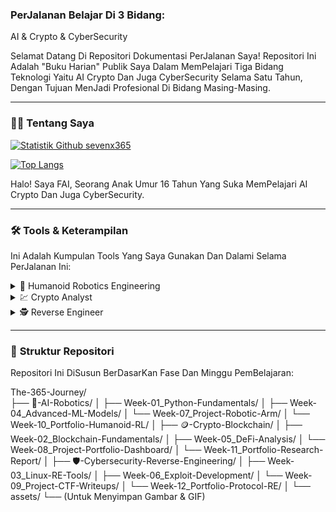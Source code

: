 ### PerJalanan Belajar Di 3 Bidang:

AI & Crypto & CyberSecurity

Selamat Datang Di Repositori Dokumentasi PerJalanan Saya! Repositori Ini Adalah "Buku Harian" Publik Saya Dalam MemPelajari Tiga Bidang Teknologi Yaitu AI Crypto Dan Juga CyberSecurity Selama Satu Tahun, Dengan Tujuan MenJadi Profesional Di Bidang Masing-Masing.

---

### 👨‍💻 **Tentang Saya**

[![Statistik Github sevenx365](https://github-readme-stats.vercel.app/api?username=sevenx365&show_icons=true&theme=dark&include_all_commits=true&count_private=true)](https://github.com/sevenx365)

[![Top Langs](https://github-readme-stats.vercel.app/api/top-langs/?username=sevenx365&layout=compact&langs_count=8&theme=dark)](https://github.com/sevenx365)

Halo! Saya FAI, Seorang Anak Umur 16 Tahun Yang Suka MemPelajari AI Crypto Dan Juga CyberSecurity.

---

### 🛠️ **Tools & Keterampilan**

Ini Adalah Kumpulan Tools Yang Saya Gunakan Dan Dalami Selama PerJalanan Ini:

<details>
<summary>🤖 Humanoid Robotics Engineering</summary>
<br>

#### 🎓 Fondasi Pengetahuan & Keahlian Inti
**Teknik Mesin:**
* **Kinematika & Dinamika:** Matematika Di Balik Gerakan Robot.
* **Desain Mekanis (CAD):** MeRancang Komponen Robot Menggunakan Software Seperti **SolidWorks** Atau **Fusion 360**.

**Teknik Elektro:**
* **Sensor & Persepsi:** Memahami Cara Kerja Kamera, LiDAR, IMU (Sensor Keseimbangan).
* **Aktuator & Kontrol:** Mengontrol Motor Untuk MengHasilKan Gerakan Yang Presisi.
* **Sistem TerTanam (Embedded Systems):** Bekerja Dengan MikroKontroler (**Arduino, STM32**) Dan Komputer Mini (**Raspberry Pi, NVIDIA Jetson**).

**Ilmu Komputer:**
* **Algoritma & Struktur Data:** Fondasi Untuk *Path Planning* Dan Pemecahan Masalah.
* **AI & Machine Learning:** MemBeri Kecerdasan Pada Robot, TerUtama Untuk Navigasi Dan PemBelajaran.
* **Visi Komputer (Computer Vision):** MeMungkinKan Robot "Melihat" Dan Mengenali Objek.
* **SLAM (Simultaneous Localization And Mapping):** Algoritma Agar Robot Bisa MemBuat Peta Dan Tahu LokasiNya Sendiri.

#### 💻 Bahasa Pemrograman
* **C++:** **Wajib.** Standar Industri Untuk Kontrol Hardware BerKecepatan Tinggi Dan Performa *Real-Time*.
* **Python:** **Wajib.** Untuk Pengembangan Tingkat Tinggi, AI, Machine Learning, Dan Prototyping Cepat.
* **MATLAB:** BerGuna Untuk Riset, Simulasi, Dan Pemodelan Sistem Kontrol.

#### 🛠️ Perangkat & Framework
* **ROS (Robot Operating System):** **Wajib DiKuasai.** Terutama **ROS 2** Yang Merupakan Standar Industri Masa Depan.
* **Simulator:**
    * **Gazebo:** Simulator 3D Yang TerIntegrasi Baik Dengan ROS.
    * **PyBullet / MuJoCo:** Untuk Simulasi Fisika Cepat, Bagus Untuk Melatih AI.
* **Software CAD:** SolidWorks, Autodesk Inventor, Fusion 360.
* **Platform AI:** NVIDIA Isaac Sim (Untuk Simulasi Fotorealistik).

#### 📜 Pendidikan & Sertifikasi
* **Pendidikan Formal:** S1 Teknik Mekatronika (Paling Ideal), Teknik Mesin, Teknik Elektro, Atau Ilmu Komputer.
* **Studi Lanjutan:** S2/S3 Sering MenJadi Syarat Untuk Posisi R&D (Penelitian & Pengembangan).
* **Kursus Online:** Spesialisasi Dari Coursera ("Modern Robotics") Atau edX ("Professional Certificate In Building Robots").

#### 🚀 Proyek Portofolio (Wajib Ada)
* MemBangun Robot BeRoda Yang Bisa MeMetakan Ruangan Menggunakan SLAM.
* MemBuat Lengan Robotik Yang Bisa Mengambil Dan Memindahkan Barang (*Pick-And-Place*) Menggunakan Kamera.
* MemBuat Simulasi Robot BerKaki Empat (*Quadruped*) Yang Bisa BerJalan Stabil.
* **PENTING:** DokumentasiKan Semua Proyek Di Github Dengan Video Demo.

</details>

<details>
<summary>💹 Crypto Analyst</summary>
<br>

#### 🎓 Fondasi Pengetahuan & Keahlian Inti
**Analisis Proyek:**
* **MemBaca Whitepaper:** MemBedah Dokumen Teknis Dan Visi Sebuah Proyek.
* **Evaluasi Tim & Komunitas:** Menyelidiki Rekam Jejak Tim Dan Aktivitas Komunitas Di X(Twitter)/Discord/Telegram/Github/Reddit/Medium/Mirror.xyz.

**Tokenomics (Ekonomi Token):**
* **Suplai & Distribusi:** Memahami Jumlah Token, Siapa Yang Memegang, Dan Jadwal RilisNya.
* **Utilitas & Value Accrual:** Apa Fungsi Token TerSebut Dan BagaiMana NilaiNya Bisa BerTambah.

**Teknologi BlockChain:**
* **Konsep Dasar:** Paham Cara Kerja BlockChain, PoW vs PoS.
* **Smart Contracts:** Memahami Logika Dasar Smart Contracts, TerUtama Yang DiTulis Di **Solidity**.

#### 💻 Bahasa Pemrograman & Kueri
* **SQL:** **Wajib DiKuasai.** Bahasa Utama Untuk Menarik Data Dari BlockChain Menggunakan Platform Seperti **Dune Analytics**.
* **Python:** **Sangat Penting.** Untuk Analisis Data Kuantitatif Menggunakan Library Seperti **pandas** Dan **web3.py**.
* **Solidity:** Kemampuan Untuk MemBaca Dan Memahami Kode (Bukan Harus MenJadi Developer) Adalah Keuntungan Besar.

#### 🛠️ Perangkat & Platform
* **Platform Analitik On-Chain:**
    * **Dune Analytics:** **Wajib.** Untuk MemBuat Dashboard Analisis Sendiri Dengan SQL.
    * **Nansen:** Untuk MeLacak PerGerakan Dana Dari *Whale* Dan *Smart Money*.
    * **Glassnode:** Untuk Metrik Kesehatan Jaringan Tingkat Makro.
* **Alat PenDukung:**
    * **TradingView:** Untuk Analisis Teknikal Grafik Harga.
    * **CoinGecko / CoinMarketCap:** Untuk Data Pasar Dasar.
    * **Messari:** Untuk Laporan Riset MenDalam.

#### 📜 Pendidikan & Sertifikasi
* **Pendidikan Formal:** S1 Keuangan, Ekonomi, Ilmu Komputer, Atau Ilmu Data.
* **Sertifikasi Profesional:**
    * **CFA (Chartered Financial Analyst):** Sangat DiHargai Dari Keuangan Tradisional.
    * **CCFE (Certified Crypto Finance Expert):** Sertifikasi Modern Yang Sangat Relevan.

#### 🚀 Proyek Portofolio (Wajib Ada)
* MemBuat Dan MemPublikasiKan Dashboard Analisis Di Dune Analytics.
* MeNulis Laporan Riset MenDalam Tentang Sebuah Protokol Kripto Dan MemPublikasikanNya Di Medium/Substack.
* Melakukan *BackTesting* Sebuah Strategi PerDagangan Menggunakan Python Dan Data Historis.

</details>

<details>
<summary>🕵️ Reverse Engineer</summary>
<br>

#### 🎓 Fondasi Pengetahuan & Keahlian Inti
* **Arsitektur Komputer:**
    * **Wajib Paham:** Cara Kerja CPU **x86/x64** (PC) Dan **ARM** (Mobile), Register, Dan Stack.
* **Internal Sistem Operasi:**
    * **Wajib Paham:** Cara Kerja **Windows** Dan **Linux** Dalam Mengelola Memori, Proses, Dan *System Calls*.
* **Format File Executable:**
    * **Wajib Paham:** Struktur File **PE** (Portable Executable) Di Windows Dan **ELF** Di Linux.

#### 💻 Bahasa Pemrograman
* **Bahasa Assembly (x86/x64, ARM):** **MUTLAK & WAJIB.** Ini Adalah Bahasa Utama Yang Akan Anda Baca Setiap Hari.
* **C/C++:** **Wajib.** Untuk Memahami BagaiMana Kode Tingkat Tinggi DiTerjemahKan MenJadi Assembly Oleh Compiler.
* **Python:** **Sangat Penting.** Untuk Menulis Skrip Otomatisasi, MemBuat Plugin Untuk Tools, Dan *Exploit Development*.

#### 🛠️ Perangkat Kunci (Tools Of The Trade)
* **Disassembler / Decompiler:**
    * **Ghidra:** **Wajib.** Gratis, *Open Source*, Sangat Kuat, Dan DiKembangkan Oleh NSA. Titik Awal TerBaik.
    * **IDA Pro:** Standar Industri, Sangat Kuat Tapi Sangat Mahal.
* **Debugger:**
    * **Linux:** **GDB** (Dengan Ekstensi Seperti GEF Atau Pwndbg).
    * **Windows:** **WinDbg** (Untuk Level OS), **x64dbg** (Untuk Aplikasi *User-Mode*).
* **Alat Bantu:** **ret-sync** (Untuk Sinkronisasi Antara Debugger Dan Disassembler).

#### 📜 Pendidikan & Sertifikasi
* **Pendidikan Formal:** S1 Ilmu Komputer Dengan Spesialisasi Keamanan Siber.
* **Sertifikasi Elite (Sangat DiHargai):**
    * **GREM (GIAC Reverse Engineering Malware):** Standar Emas Untuk Analisis Malware.
    * **Sertifikasi OffSec:** Seperti **OSCE** Atau **OSEP** Yang MemBuktiKan Kemampuan *Exploit Development*.

#### 🚀 Proyek Portofolio (Wajib Ada)
* BerPartisipasi Aktif Dalam Kompetisi **Capture The Flag (CTF)**, Khususnya Kategori **Reverse Engineering** Dan **pwn**.
* **MENULIS WRITE-UP!** Ini Adalah Hal TerPenting. Setelah Menyelesaikan Tantangan CTF, Tulis Laporan Detail Langkah-Demi-Langkah Tentang Cara Anda Menyelesaikannya Dan PublikasiKan Di Blog/GitHub.
* Melakukan Analisis Sederhana Pada Sampel Malware (Di Lingkungan Aman) Dan MenDokumentasiKan Temuannya.

</details>

---

### 📂 **Struktur Repositori**

Repositori Ini DiSusun BerDasarKan Fase Dan Minggu PemBelajaran:

The-365-Journey/
<br>
├── 🤖-AI-Robotics/
│   ├── Week-01_Python-Fundamentals/
│   ├── Week-04_Advanced-ML-Models/
│   └── Week-07_Project-Robotic-Arm/
│   └── Week-10_Portfolio-Humanoid-RL/
│
├── 🪙-Crypto-Blockchain/
│   ├── Week-02_Blockchain-Fundamentals/
│   ├── Week-05_DeFi-Analysis/
│   └── Week-08_Project-Portfolio-Dashboard/
│   └── Week-11_Portfolio-Research-Report/
│
├── 🛡️-Cybersecurity-Reverse-Engineering/
│   ├── Week-03_Linux-RE-Tools/
│   ├── Week-06_Exploit-Development/
│   └── Week-09_Project-CTF-Writeups/
│   └── Week-12_Portfolio-Protocol-RE/
│
└── assets/
└── (Untuk Menyimpan Gambar & GIF)
